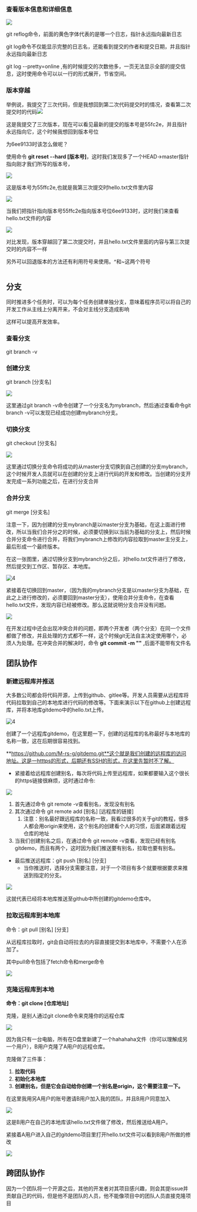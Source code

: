 ### 查看版本信息和详细信息

![](F:\Write_picture\git工作流程\1.PNG)

git reflog命令，前面的黄色字体代表的是哪一个日志，指针永远指向最新日志

git log命令不仅能显示完整的日志名，还能看到提交的作者和提交日期，并且指针永远指向最新日志

git log --pretty=online ,有的时候提交的次数他多，一页无法显示全部的提交信息，这时使用命令可以以一行的形式展开，节省空间。

### 版本穿越

举例说，我提交了三次代码，但是我想回到第二次代码提交时的情况，查看第二次提交时的代码![](F:\Write_picture\git工作流程\2.PNG)

这是我提交了三次版本，现在可以看见最新的提交的版本号是55fc2e，并且指针永远指向它，这个时候我想回到版本号位

为6ee9133时该怎么做呢？

使用命令 **git reset --hard [版本号]**，这时我们发现多了一个HEAD->master指针指向刚才我们所写的版本号，

![](F:\Write_picture\git工作流程\3.PNG)

这是版本号为55ffc2e,也就是我第三次提交时hello.txt文件里内容

![](5.PNG)

当我们把指针指向版本号55ffc2e指向版本号位6ee9133时，这时我们来查看hello.txt文件的内容

![](4.PNG)

对比发现，版本穿越回了第二次提交时，并且hello.txt文件里面的内容与第三次提交时的内容不一样

另外可以回退版本的方法还有利用符号来使用。^和~这两个符号

```

```



## 分支

同时推进多个任务时，可以为每个任务创建单独分支，意味着程序员可以将自己的开发工作从主线上分离开来，不会对主线分支造成影响

这样可以提高开发效率。

### 查看分支 

git branch -v

### 创建分支

git branch [分支名]

![](7.PNG)

这里通过git branch -v命令创建了一个分支名为mybranch，然后通过查看命令git branch -v可以发现已经成功创建mybranch分支。

### 切换分支

git checkout [分支名]

![](8.PNG)

这里通过切换分支命令将成功的从master分支切换到自己创建的分支mybranch，这个时候开发人员就可以在创建的分支上进行代码的开发和修改。当创建的分支开发完成一系列功能之后，在进行分支合并

### 合并分支

git merge  [分支名]	

注意一下，因为创建的分支mybranch是以master分支为基础，在这上面进行修改，所以当我们合并分之的时候，必须要切换到以当前为基础的分支上，然后时候合并分支命令进行合并，将我们mybranch上修改的内容拉取到master主分支上，最后形成一个最终版本。

在这一张图里，通过切换分支到mybranch分之后，对hello.txt文件进行了修改，然后提交到工作区、暂存区、本地库。

![4](9.PNG)

紧接着在切换回到master，（因为我的mybranch分支是以master分支为基础，在此之上进行修改的，必须要回到master分支），使用合并分支命令，在查看hello.txt文件，发现内容已经被修改。那么这就说明分支合并没有问题。

![](10.PNG)

在开发过程中还会出现冲突合并的问题，即两个开发者（两个分支）在同一个文件都做了修改，并且处理的方式都不一样，这个时候git无法自主决定使用哪个，必须人为处理。在冲突合并的解决时，命令	**git commit -m ""** ,后面不能带有文件名



## 团队协作

### 新建远程库并推送

大多数公司都会将代码开源，上传到github、gitlee等。开发人员需要从远程库将代码拉取到自己的本地库进行代码的修改等。下面来演示以下在github上创建远程库，并将本地库gitdemo中的hello.txt上传。

![4](11.PNG)

创建了一个远程库gitdemo，在这里题一下，创建的远程库的名称最好与本地库的名称一致，这在后期很容易找到。

**https://github.com/M-rs-g/gitdemo.git**这个就是我们创建的远程库的访问地址。这是一htttps的形式，后期还有SSH的形式，在这里先暂时不了解。

+ 紧接着给远程库创建别名，每次将代码上传至远程库，如果都要输入这个很长的https链接很麻烦，这时通过命令:

 ![](12.PNG)

1. 首先通过命令 git remote -v查看别名，发现没有别名
2. 其次通过命令 git remote add [别名] [远程库的链接]
   1. 注意：别名最好跟远程库的名称一致，我看过很多的关于git的教程，很多人都会用origin来使用，这个别名的创建看个人的习惯，后面紧跟着远程仓库的地址
3. 当我们创建别名之后，在通过命令 git remote -v查看，发现已经有别名gitdemo，而且有两个，这时因为我们推送要有别名，拉取也要有别名。

+ 最后推送远程库：git push [别名] [分支]
  + 当你推送时，选择分支需要注意，对于一个项目有多个就要根据要求来推送到指定的分支。

![](13.PNG)

这就代表已经将本地库推送至github中所创建的gitdemo仓库中。

### 拉取远程库到本地库

命令：git pull [别名] [分支]

从远程库拉取时，git会自动将拉去的内容直接提交到本地库中，不需要个人在添加了。

其中pull命令包括了fetch命令和merge命令

![](14.PNG)

### 克隆远程库到本地

**命令：git clone [仓库地址]**

克隆，是别人通过git clone命令来克隆你的远程仓库

![](15.PNG)

因为我只有一台电脑，所有在D盘里新建了一个hahahaha文件（你可以理解成另一个用户），B用户克隆了A用户的远程仓库。

克隆做了三件事：

1. **拉取代码**
2. **初始化本地库**
3. **创建别名，但是它会自动给你创建一个别名是origin，这个需要注意一下。**

在这里我用另A用户的账号邀请B用户加入我的团队，并且B用户同意加入

![](16.PNG)



这是B用户在自己的本地库该hello.txt文件做了修改，然后推送给A用户。

紧接着A用户进入自己的gitdemo项目里打开hello.txt文件可以看到B用户所做的修改

![](18.PNG)



## 跨团队协作

因为一个团队将一个开源之后，其他的开发者对其项目感兴趣，则会其提issue并贡献自己的代码，但是他不是团队的人员，他不能像项目中的团队人员直接克隆项目